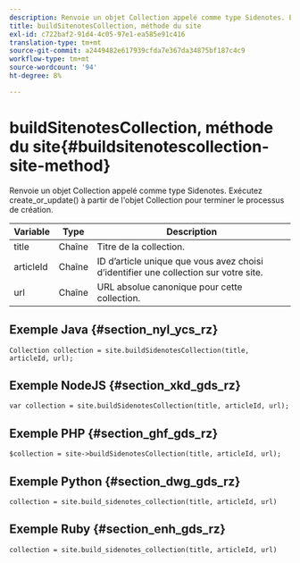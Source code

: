 ```yaml
---
description: Renvoie un objet Collection appelé comme type Sidenotes. Exécutez create_or_update() à partir de l'objet Collection pour terminer le processus de création.
title: buildSitenotesCollection, méthode du site
exl-id: c722baf2-91d4-4c05-97e1-ea585e91c416
translation-type: tm+mt
source-git-commit: a2449482e617939cfda7e367da34875bf187c4c9
workflow-type: tm+mt
source-wordcount: '94'
ht-degree: 8%

---
```


# buildSitenotesCollection, méthode du site{#buildsitenotescollection-site-method}

Renvoie un objet Collection appelé comme type Sidenotes. Exécutez create_or_update() à partir de l&#39;objet Collection pour terminer le processus de création.

| Variable | Type | Description |
|--- |--- |--- |
| title | Chaîne | Titre de la collection. |
| articleId | Chaîne | ID d’article unique que vous avez choisi d’identifier une collection sur votre site. |
| url | Chaîne | URL absolue canonique pour cette collection. |

## Exemple Java {#section_nyl_ycs_rz}

```
Collection collection = site.buildSidenotesCollection(title, articleId, url); 
```

## Exemple NodeJS {#section_xkd_gds_rz}

```
var collection = site.buildSidenotesCollection(title, articleId, url); 
```

## Exemple PHP {#section_ghf_gds_rz}

```
$collection = site->buildSidenotesCollection(title, articleId, url); 
```

## Exemple Python {#section_dwg_gds_rz}

```
collection = site.build_sidenotes_collection(title, articleId, url) 
```

## Exemple Ruby {#section_enh_gds_rz}

```
collection = site.build_sidenotes_collection(title, articleId, url) 
```

